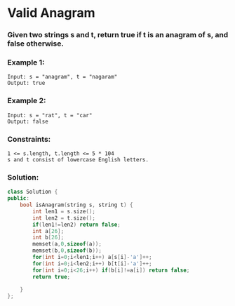 # Valid Anagram

### Given two strings s and t, return true if t is an anagram of s, and false otherwise.

### Example 1:
    Input: s = "anagram", t = "nagaram"
    Output: true
### Example 2:
    Input: s = "rat", t = "car"
    Output: false 

### Constraints:

    1 <= s.length, t.length <= 5 * 104
    s and t consist of lowercase English letters.

### Solution:
```cpp
class Solution {
public:
    bool isAnagram(string s, string t) {   
        int len1 = s.size();
        int len2 = t.size();
        if(len1!=len2) return false;
        int a[26];
        int b[26];
        memset(a,0,sizeof(a));
        memset(b,0,sizeof(b));
        for(int i=0;i<len1;i++) a[s[i]-'a']++;
        for(int i=0;i<len2;i++) b[t[i]-'a']++;
        for(int i=0;i<26;i++) if(b[i]!=a[i]) return false;
        return true;
    
    }
};
```